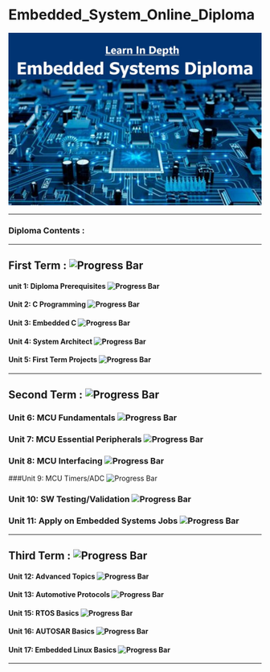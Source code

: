 # Embedded_System_Online_Diploma
![diploma picture](https://github.com/SalahSobih/Embedded_System_Online_Diploma/blob/main/embedded%20system%20diploma.jpg)

---
### Diploma Contents :
---
## First Term :                    ![Progress Bar](https://progress-bar.dev/20/?scale=100&title=Completed&width=100&color=0000FF&suffix=%)
#### unit 1:  Diploma Prerequisites ![Progress Bar](https://progress-bar.dev/100/?scale=100&title=Progress&width=100&color=800000&suffix=%)
#### Unit 2: C Programming          ![Progress Bar](https://progress-bar.dev/20/?scale=100&title=Progress&width=100&color=800000&suffix=%) 
#### Unit 3: Embedded C             ![Progress Bar](https://progress-bar.dev/0/?scale=100&title=Progress&width=100&color=800000&suffix=%)
#### Unit 4: System Architect       ![Progress Bar](https://progress-bar.dev/0/?scale=100&title=Progress&width=100&color=800000&suffix=%)
#### Unit 5: First Term Projects    ![Progress Bar](https://progress-bar.dev/0/?scale=100&title=Progress&width=100&color=800000&suffix=%)
---
## Second Term :                            ![Progress Bar](https://progress-bar.dev/0/?scale=100&title=Completed&width=100&color=0000FF&suffix=%)
### Unit 6: MCU Fundamentals                ![Progress Bar](https://progress-bar.dev/0/?scale=100&title=Progress&width=100&color=800000&suffix=%)
### Unit 7: MCU Essential Peripherals       ![Progress Bar](https://progress-bar.dev/0/?scale=100&title=Progress&width=100&color=800000&suffix=%)
### Unit 8: MCU Interfacing                 ![Progress Bar](https://progress-bar.dev/0/?scale=100&title=Progress&width=100&color=800000&suffix=%)
###Unit 9: MCU Timers/ADC                   ![Progress Bar](https://progress-bar.dev/0/?scale=100&title=Progress&width=100&color=800000&suffix=%)
### Unit 10: SW Testing/Validation          ![Progress Bar](https://progress-bar.dev/0/?scale=100&title=Progress&width=100&color=800000&suffix=%)
### Unit 11: Apply on Embedded Systems Jobs ![Progress Bar](https://progress-bar.dev/0/?scale=100&title=Progress&width=100&color=800000&suffix=%)
---
## Third Term :                       ![Progress Bar](https://progress-bar.dev/0/?scale=100&title=Completed&width=100&color=0000FF&suffix=%)
#### Unit 12: Advanced Topics         ![Progress Bar](https://progress-bar.dev/0/?scale=100&title=Progress&width=100&color=800000&suffix=%)
#### Unit 13: Automotive Protocols    ![Progress Bar](https://progress-bar.dev/0/?scale=100&title=Progress&width=100&color=800000&suffix=%)
#### Unit 15: RTOS Basics             ![Progress Bar](https://progress-bar.dev/0/?scale=100&title=Progress&width=100&color=800000&suffix=%)
#### Unit 16: AUTOSAR Basics          ![Progress Bar](https://progress-bar.dev/0/?scale=100&title=Progress&width=100&color=800000&suffix=%)
#### Unit 17: Embedded Linux Basics   ![Progress Bar](https://progress-bar.dev/0/?scale=100&title=Progress&width=100&color=800000&suffix=%)
---

